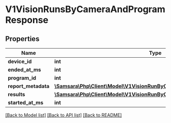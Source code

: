 # V1VisionRunsByCameraAndProgramResponse

## Properties
Name | Type | Description | Notes
------------ | ------------- | ------------- | -------------
**device_id** | **int** |  | [optional] 
**ended_at_ms** | **int** |  | [optional] 
**program_id** | **int** |  | [optional] 
**report_metadata** | [**\Samsara\Php\Client\Model\V1VisionRunByCameraResponseRunSummary**](V1VisionRunByCameraResponseRunSummary.md) |  | [optional] 
**results** | [**\Samsara\Php\Client\Model\V1VisionRunByCameraResponseInspectionResults[]**](V1VisionRunByCameraResponseInspectionResults.md) |  | [optional] 
**started_at_ms** | **int** |  | [optional] 

[[Back to Model list]](../README.md#documentation-for-models) [[Back to API list]](../README.md#documentation-for-api-endpoints) [[Back to README]](../README.md)


